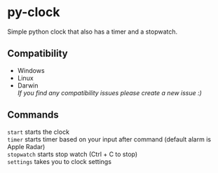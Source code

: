 # py-clock
Simple python clock that also has a timer and a stopwatch.
## Compatibility
- Windows
- Linux
- Darwin  
*If you find any compatibility issues please create a new issue :)*
## Commands
`start` starts the clock  
`timer` starts timer based on your input after command (default alarm is Apple Radar)  
`stopwatch` starts stop watch (Ctrl + C to stop)  
`settings` takes you to clock settings